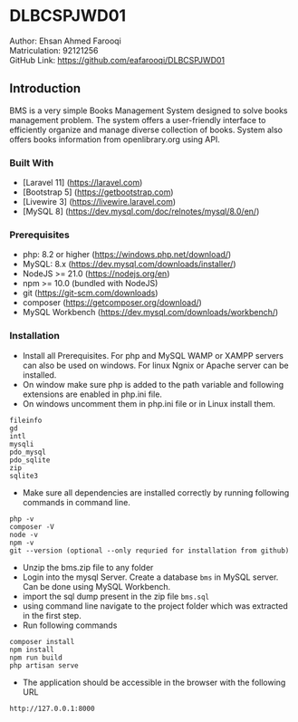 # DLBCSPJWD01

Author: Ehsan Ahmed Farooqi\
Matriculation: 92121256\
GitHub Link: https://github.com/eafarooqi/DLBCSPJWD01


## Introduction
BMS is a very simple Books Management System designed to solve books management problem. The system offers a user-friendly interface to efficiently organize and manage diverse collection of books. System also offers books information from openlibrary.org using API.

### Built With

- [Laravel 11] (https://laravel.com)
- [Bootstrap 5] (https://getbootstrap.com)
- [Livewire 3] (https://livewire.laravel.com)
- [MySQL 8] (https://dev.mysql.com/doc/relnotes/mysql/8.0/en/)


### Prerequisites
- php: 8.2 or higher (https://windows.php.net/download/)
- MySQL: 8.x (https://dev.mysql.com/downloads/installer/)
- NodeJS >= 21.0 (https://nodejs.org/en)
- npm >= 10.0 (bundled with NodeJS)
- git (https://git-scm.com/downloads)
- composer (https://getcomposer.org/download/)
- MySQL Workbench (https://dev.mysql.com/downloads/workbench/)


### Installation
- Install all Prerequisites. For php and MySQL WAMP or XAMPP servers can also be used on windows. For linux Ngnix or Apache server can be installed.
- On window make sure php is added to the path variable and following extensions are enabled in php.ini file. 
- On windows uncomment them in php.ini file or in Linux install them.
```
fileinfo
gd
intl
mysqli
pdo_mysql
pdo_sqlite
zip
sqlite3

```
- Make sure all dependencies are installed correctly by running following commands in command line. 
```
php -v
composer -V
node -v
npm -v
git --version (optional --only requried for installation from github)
```
- Unzip the bms.zip file to any folder
- Login into the mysql Server. Create a database `bms` in MySQL server. Can be done using MySQL Workbench.
- import the sql dump present in the zip file `bms.sql`
- using command line navigate to the project folder which was extracted in the first step.
- Run following commands
```
composer install
npm install
npm run build
php artisan serve
```

- The application should be accessible in the browser with the following URL
```
http://127.0.0.1:8000
```
